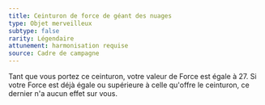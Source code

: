 ```yaml
---
title: Ceinturon de force de géant des nuages
type: Objet merveilleux
subtype: false
rarity: Légendaire
attunement: harmonisation requise
source: Cadre de campagne
---
```

Tant que vous portez ce ceinturon, votre valeur de Force est égale à 27. Si votre Force est déjà égale ou supérieure à celle qu'offre le ceinturon, ce dernier n'a aucun effet sur vous.
